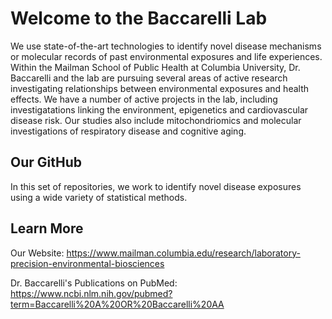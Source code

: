 # Welcome to the Baccarelli Lab
We use state-of-the-art technologies to identify novel disease mechanisms or molecular records of past environmental exposures and life experiences. Within the Mailman School of Public Health at Columbia University, Dr. Baccarelli and the lab are pursuing several areas of active research investigating relationships between environmental exposures and health effects. We have a number of active projects in the lab, including investigatations linking the environment, epigenetics and cardiovascular disease risk. Our studies also include mitochondriomics and molecular investigations of respiratory disease and cognitive aging. 

## Our GitHub
In this set of repositories, we work to identify novel disease exposures using a wide variety of statistical methods.

## Learn More 
Our Website: https://www.mailman.columbia.edu/research/laboratory-precision-environmental-biosciences 

Dr. Baccarelli's Publications on PubMed: https://www.ncbi.nlm.nih.gov/pubmed?term=Baccarelli%20A%20OR%20Baccarelli%20AA

